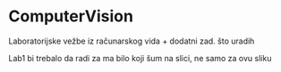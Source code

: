 # ComputerVision
Laboratorijske vežbe iz računarskog vida + dodatni zad. što uradih

Lab1 bi trebalo da radi za ma bilo koji šum na slici, ne samo za ovu sliku
